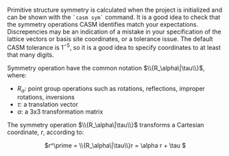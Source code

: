 Primitive structure symmetry is calculated when the project is initialized and can be shown with the `` `casm sym` `` command. It is a good idea to check that the symmetry operations CASM identifies match your expectations. Discrepencies may be an indication of a mistake in your specification of the lattice vectors or basis site coordinates, or a tolerance issue. The default CASM tolerance is $1^{-5}$, so it is a good idea to specify coordinates to at least that many digits.

Symmetry operation have the common notation $\\{R_\alpha\|\tau\\}$, where:
- $R_\alpha$: point group operations such as rotations, reflections, improper rotations, inversions
- $\tau$: a translation vector
- $\alpha$: a 3x3 transformation matrix

The symmetry operation $\\{R_\alpha\|\tau\\}$ transforms a Cartesian coordinate, $r$, according to:
<p align="center">
  $r^\prime = \\{R_\alpha\|\tau\\}r = \alpha r + \tau $
</p>
